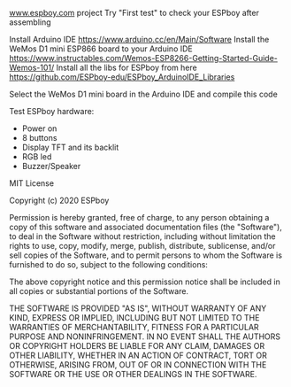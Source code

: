 www.espboy.com project
Try "First test" to check your ESPboy after assembling

Install Arduino IDE https://www.arduino.cc/en/Main/Software
Install the WeMos D1 mini ESP866 board to your Arduino IDE https://www.instructables.com/Wemos-ESP8266-Getting-Started-Guide-Wemos-101/
Install all the libs for ESPboy from here https://github.com/ESPboy-edu/ESPboy_ArduinoIDE_Libraries

Select the WeMos D1 mini board in the Arduino IDE and compile this code

Test ESPboy hardware:
- Power on
- 8 buttons
- Display TFT and its backlit
- RGB led
- Buzzer/Speaker


MIT License

Copyright (c) 2020 ESPboy

Permission is hereby granted, free of charge, to any person obtaining a copy
of this software and associated documentation files (the "Software"), to deal
in the Software without restriction, including without limitation the rights
to use, copy, modify, merge, publish, distribute, sublicense, and/or sell
copies of the Software, and to permit persons to whom the Software is
furnished to do so, subject to the following conditions:

The above copyright notice and this permission notice shall be included in all
copies or substantial portions of the Software.

THE SOFTWARE IS PROVIDED "AS IS", WITHOUT WARRANTY OF ANY KIND, EXPRESS OR
IMPLIED, INCLUDING BUT NOT LIMITED TO THE WARRANTIES OF MERCHANTABILITY,
FITNESS FOR A PARTICULAR PURPOSE AND NONINFRINGEMENT. IN NO EVENT SHALL THE
AUTHORS OR COPYRIGHT HOLDERS BE LIABLE FOR ANY CLAIM, DAMAGES OR OTHER
LIABILITY, WHETHER IN AN ACTION OF CONTRACT, TORT OR OTHERWISE, ARISING FROM,
OUT OF OR IN CONNECTION WITH THE SOFTWARE OR THE USE OR OTHER DEALINGS IN THE
SOFTWARE.
